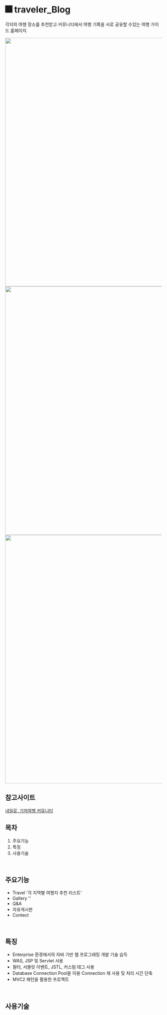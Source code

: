 #  🎆 traveler_Blog

각지의 여행 장소를 추천받고 커뮤니티에서 여행 기록을 서로 공유할 수있는 여행 가이드 홈페이지
<br/>

<img src="https://user-images.githubusercontent.com/58923654/90419361-6be2fe80-e0f1-11ea-82e5-9e35ace331fa.gif" width="800">

<img src="https://user-images.githubusercontent.com/58923654/90390522-6d4b0180-e0c6-11ea-89d4-4607fa806adb.png" width="800">
<img src="https://user-images.githubusercontent.com/58923654/90390525-6e7c2e80-e0c6-11ea-9c9a-ff0c8705432b.png" width="800">


## 참고사이트
[내일로, 기차여행 커뮤니티](https://cafe.naver.com/hkct)
<br/>


## 목차
1. 주요기능
2. 특징
3. 사용기술
<br/>

## 주요기능
* Travel '각 지역별 여행지 추천 리스트'
* Gallery ''
* Q&A
* 자유게시판
* Contect

</br>

## 특징
- Enterprise 환경에서의 자바 기반 웹 프로그래밍 개발 기술 습득
- WAS, JSP 및 Servlet  사용
- 필터, 서블릿 이벤트, JSTL, 커스텀 태그 사용
- Database Connection Pool을 이용 Connection 재 사용 및 처리 시간 단축
- MVC2 패턴을 활용한 프로젝트
<br/>

## 사용기술

